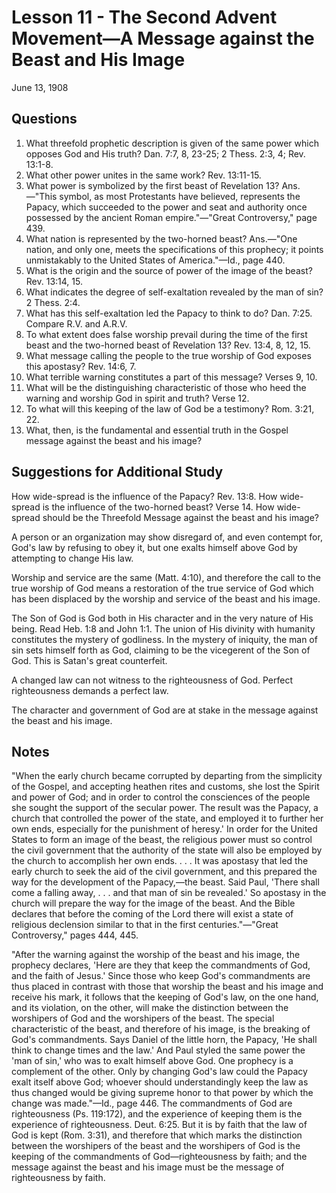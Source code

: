 # Lesson 11 - The Second Advent Movement—A Message against the Beast and His Image

June 13, 1908

## Questions

1. What threefold prophetic description is given of the same power which opposes God and His truth? Dan. 7:7, 8, 23-25; 2 Thess. 2:3, 4; Rev. 13:1-8.
2. What other power unites in the same work? Rev. 13:11-15.
3. What power is symbolized by the first beast of Revelation 13? Ans.—"This symbol, as most Protestants have believed, represents the Papacy, which succeeded to the power and seat and authority once possessed by the ancient Roman empire."—"Great Controversy," page 439.
4. What nation is represented by the two-horned beast? Ans.—"One nation, and only one, meets the specifications of this prophecy; it points unmistakably to the United States of America."—Id., page 440.
5. What is the origin and the source of power of the image of the beast? Rev. 13:14, 15.
6. What indicates the degree of self-exaltation revealed by the man of sin? 2 Thess. 2:4.
7. What has this self-exaltation led the Papacy to think to do? Dan. 7:25. Compare R.V. and A.R.V.
8. To what extent does false worship prevail during the time of the first beast and the two-horned beast of Revelation 13? Rev. 13:4, 8, 12, 15.
9. What message calling the people to the true worship of God exposes this apostasy? Rev. 14:6, 7.
10. What terrible warning constitutes a part of this message? Verses 9, 10.
11. What will be the distinguishing characteristic of those who heed the warning and worship God in spirit and truth? Verse 12.
12. To what will this keeping of the law of God be a testimony? Rom. 3:21, 22.
13. What, then, is the fundamental and essential truth in the Gospel message against the beast and his image?

## Suggestions for Additional Study

How wide-spread is the influence of the Papacy? Rev. 13:8. How wide-spread is the influence of the two-horned beast? Verse 14. How wide-spread should be the Threefold Message against the beast and his image?

A person or an organization may show disregard of, and even contempt for, God's law by refusing to obey it, but one exalts himself above God by attempting to change His law.

Worship and service are the same (Matt. 4:10), and therefore the call to the true worship of God means a restoration of the true service of God which has been displaced by the worship and service of the beast and his image.

The Son of God is God both in His character and in the very nature of His being. Read Heb. 1:8 and John 1:1. The union of His divinity with humanity constitutes the mystery of godliness. In the mystery of iniquity, the man of sin sets himself forth as God, claiming to be the vicegerent of the Son of God. This is Satan's great counterfeit.

A changed law can not witness to the righteousness of God. Perfect righteousness demands a perfect law.

The character and government of God are at stake in the message against the beast and his image.

## Notes

"When the early church became corrupted by departing from the simplicity of the Gospel, and accepting heathen rites and customs, she lost the Spirit and power of God; and in order to control the consciences of the people she sought the support of the secular power. The result was the Papacy, a church that controlled the power of the state, and employed it to further her own ends, especially for the punishment of heresy.' In order for the United States to form an image of the beast, the religious power must so control the civil government that the authority of the state will also be employed by the church to accomplish her own ends. . . . It was apostasy that led the early church to seek the aid of the civil government, and this prepared the way for the development of the Papacy,—the beast. Said Paul, 'There shall come a falling away, . . . and that man of sin be revealed.' So apostasy in the church will prepare the way for the image of the beast. And the Bible declares that before the coming of the Lord there will exist a state of religious declension similar to that in the first centuries."—"Great Controversy," pages 444, 445.

"After the warning against the worship of the beast and his image, the prophecy declares, 'Here are they that keep the commandments of God, and the faith of Jesus.' Since those who keep God's commandments are thus placed in contrast with those that worship the beast and his image and receive his mark, it follows that the keeping of God's law, on the one hand, and its violation, on the other, will make the distinction between the worshipers of God and the worshipers of the beast. The special characteristic of the beast, and therefore of his image, is the breaking of God's commandments. Says Daniel of the little horn, the Papacy, 'He shall think to change times and the law.' And Paul styled the same power the 'man of sin,' who was to exalt himself above God. One prophecy is a complement of the other. Only by changing God's law could the Papacy exalt itself above God; whoever should understandingly keep the law as thus changed would be giving supreme honor to that power by which the change was made."—Id., page 446. The commandments of God are righteousness (Ps. 119:172), and the experience of keeping them is the experience of righteousness. Deut. 6:25. But it is by faith that the law of God is kept (Rom. 3:31), and therefore that which marks the distinction between the worshipers of the beast and the worshipers of God is the keeping of the commandments of God—righteousness by faith; and the message against the beast and his image must be the message of righteousness by faith.